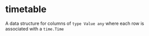 # timetable

A data structure for columns of `type Value any` where each row is associated with a `time.Time`
